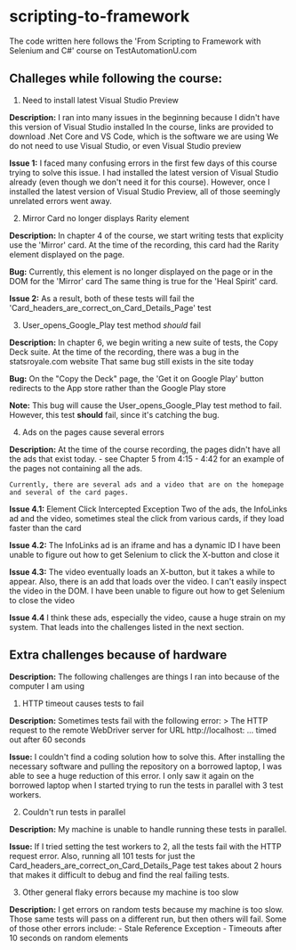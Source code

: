 # scripting-to-framework

The code written here follows the 'From Scripting to Framework with Selenium and C#' course on TestAutomationU.com

## Challeges while following the course:

1. Need to install latest Visual Studio Preview

**Description:**
    I ran into many issues in the beginning because I didn't have this version of Visual Studio installed
    In the course, links are provided to download .Net Core and VS Code, which is the software we are using
    We do not need to use Visual Studio, or even Visual Studio preview

**Issue 1:**
    I faced many confusing errors in the first few days of this course trying to solve this issue.
    I had installed the latest version of Visual Studio already (even though we don't need it for this course).
    However, once I installed the latest version of Visual Studio Preview, all of those seemingly unrelated errors went away.

2. Mirror Card no longer displays Rarity element

**Description:**
    In chapter 4 of the course, we start writing tests that explicity use the 'Mirror' card. 
    At the time of the recording, this card had the Rarity element displayed on the page.

**Bug:**
    Currently, this element is no longer displayed on the page or in the DOM for the 'Mirror' card
    The same thing is true for the 'Heal Spirit' card.

**Issue 2:** 
    As a result, both of these tests will fail the 'Card_headers_are_correct_on_Card_Details_Page' test

3. User_opens_Google_Play test method _should_ fail

**Description:**
    In chapter 6, we begin writing a new suite of tests, the Copy Deck suite. 
    At the time of the recording, there was a bug in the statsroyale.com website
    That same bug still exists in the site today

**Bug:**
    On the "Copy the Deck" page, the 'Get it on Google Play' button redirects to the App store rather than the Google Play store

**Note:**
    This bug will cause the User_opens_Google_Play test method to fail.
    However, this test **should** fail, since it's catching the bug.

4. Ads on the pages cause several errors

**Description:**
    At the time of the course recording, the pages didn't have all the ads that exist today. 
    - see Chapter 5 from 4:15 - 4:42 for an example of the pages not containing all the ads.
    
    Currently, there are several ads and a video that are on the homepage and several of the card pages.

**Issue 4.1:**
    Element Click Intercepted Exception
    Two of the ads, the InfoLinks ad and the video, sometimes steal the click from various cards, if they load faster than the card

**Issue 4.2:**
    The InfoLinks ad is an iframe and has a dynamic ID
    I have been unable to figure out how to get Selenium to click the X-button and close it

**Issue 4.3:**
    The video eventually loads an X-button, but it takes a while to appear.
    Also, there is an add that loads over the video.
    I can't easily inspect the video in the DOM.
    I have been unable to figure out how to get Selenium to close the video

**Issue 4.4**
    I think these ads, especially the video, cause a huge strain on my system.
    That leads into the challenges listed in the next section.
        

## Extra challenges because of hardware

**Description:**
    The following challenges are things I ran into because of the computer I am using

1. HTTP timeout causes tests to fail

**Description:**
    Sometimes tests fail with the following error:
    > The HTTP request to the remote WebDriver server for URL http://localhost: ... timed out after 60 seconds

**Issue:**
    I couldn't find a coding solution how to solve this.
    After installing the necessary software and pulling the repository on a borrowed laptop, I was able to see a huge reduction of this error.
    I only saw it again on the borrowed laptop when I started trying to run the tests in parallel with 3 test workers.

2. Couldn't run tests in parallel

**Description:**
    My machine is unable to handle running these tests in parallel.

**Issue:**
    If I tried setting the test workers to 2, all the tests fail with the HTTP request error.
    Also, running all 101 tests for just the Card_headers_are_correct_on_Card_Details_Page test takes about 2 hours
    that makes it difficult to debug and find the real failing tests.

3. Other general flaky errors because my machine is too slow

**Description:**
    I get errors on random tests because my machine is too slow.
    Those same tests will pass on a different run, but then others will fail.
    Some of those other errors include:
    - Stale Reference Exception
    - Timeouts after 10 seconds on random elements